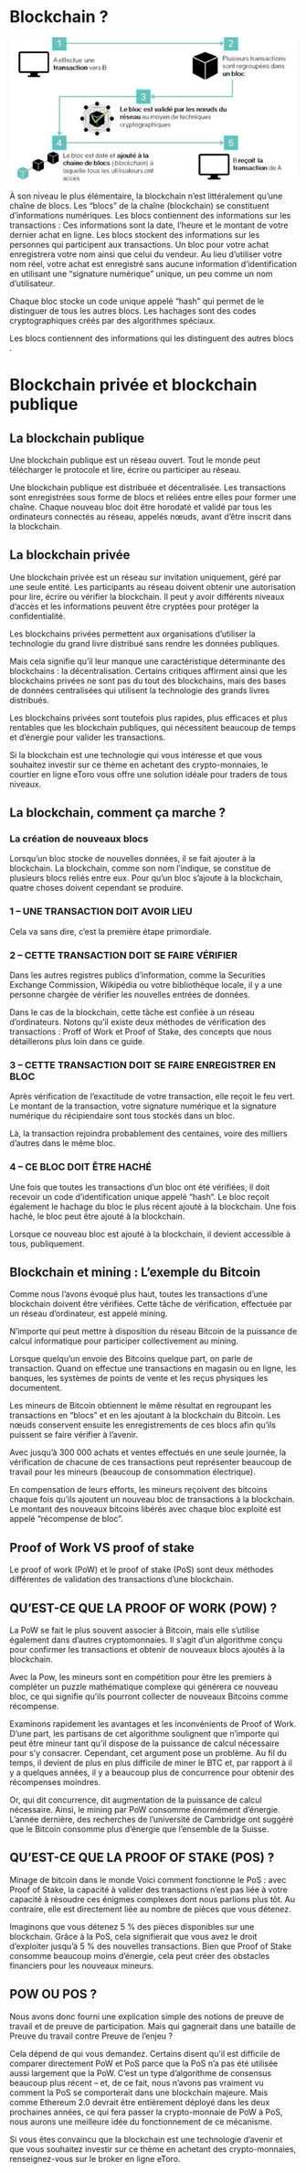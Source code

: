 # Blockchain ? 
![img](blockchain-mode-d-emploi.jpg)



À son niveau le plus élémentaire, la blockchain n’est littéralement qu’une chaîne de blocs. Les “blocs” de la chaîne (blockchain) se constituent d’informations numériques.
Les blocs contiennent des informations sur les transactions : Ces informations sont la date, l’heure et le montant de votre dernier achat en ligne. 
Les blocs stockent des informations sur les personnes qui participent aux transactions.
Un bloc pour votre achat enregistrera votre nom ainsi que celui du vendeur. Au lieu d’utiliser votre nom réel, votre achat est enregistré sans aucune information d’identification en utilisant une “signature numérique” unique, un peu comme un nom d’utilisateur.


Chaque bloc stocke un code unique appelé “hash” qui permet de le distinguer de tous les autres blocs. Les hachages sont des codes cryptographiques créés par des algorithmes spéciaux.


Les blocs contiennent des informations qui les distinguent des autres blocs .

# Blockchain privée et blockchain publique


## La blockchain publique

Une blockchain publique est un réseau ouvert. Tout le monde peut télécharger le protocole et lire, écrire ou participer au réseau.

Une blockchain publique est distribuée et décentralisée. Les transactions sont enregistrées sous forme de blocs et reliées entre elles pour former une chaîne. Chaque nouveau bloc doit être horodaté et validé par tous les ordinateurs connectés au réseau, appelés nœuds, avant d’être inscrit dans la blockchain.

## La blockchain privée


Une blockchain privée est un réseau sur invitation uniquement, géré par une seule entité. Les participants au réseau doivent obtenir une autorisation pour lire, écrire ou vérifier la blockchain. Il peut y avoir différents niveaux d’accès et les informations peuvent être cryptées pour protéger la confidentialité.

Les blockchains privées permettent aux organisations d’utiliser la technologie du grand livre distribué sans rendre les données publiques.

Mais cela signifie qu’il leur manque une caractéristique déterminante des blockchains : la décentralisation. Certains critiques affirment ainsi que les blockchains privées ne sont pas du tout des blockchains, mais des bases de données centralisées qui utilisent la technologie des grands livres distribués.

Les blockchains privées sont toutefois plus rapides, plus efficaces et plus rentables que les blockchain publiques, qui nécessitent beaucoup de temps et d’énergie pour valider les transactions.

Si la blockchain est une technologie qui vous intéresse et que vous souhaitez investir sur ce thème en achetant des crypto-monnaies, le courtier en ligne eToro vous offre une solution idéale pour traders de tous niveaux.


## La blockchain, comment ça marche ? 

### La création de nouveaux blocs
Lorsqu’un bloc stocke de nouvelles données, il se fait ajouter à la blockchain. La blockchain, comme son nom l’indique, se constitue de plusieurs blocs reliés entre eux. Pour qu’un bloc s’ajoute à la blockchain, quatre choses doivent cependant se produire.

### 1 – UNE TRANSACTION DOIT AVOIR LIEU
Cela va sans dire, c’est la première étape primordiale.

### 2 – CETTE TRANSACTION DOIT SE FAIRE VÉRIFIER
Dans les autres registres publics d’information, comme la Securities Exchange Commission, Wikipédia ou votre bibliothèque locale, il y a une personne chargée de vérifier les nouvelles entrées de données.

Dans le cas de la blockchain, cette tâche est confiée à un réseau d’ordinateurs. Notons qu’il existe deux méthodes de vérification des transactions : Proff of Work et Proof of Stake, des concepts que nous détaillerons plus loin dans ce guide.


### 3 – CETTE TRANSACTION DOIT SE FAIRE ENREGISTRER EN BLOC
Après vérification de l’exactitude de votre transaction, elle reçoit le feu vert. Le montant de la transaction, votre signature numérique et la signature numérique du récipiendaire sont tous stockés dans un bloc.

Là, la transaction rejoindra probablement des centaines, voire des milliers d’autres dans le même bloc.

### 4 – CE BLOC DOIT ÊTRE HACHÉ
Une fois que toutes les transactions d’un bloc ont été vérifiées, il doit recevoir un code d’identification unique appelé “hash“. Le bloc reçoit également le hachage du bloc le plus récent ajouté à la blockchain. Une fois haché, le bloc peut être ajouté à la blockchain.

Lorsque ce nouveau bloc est ajouté à la blockchain, il devient accessible à tous, publiquement.


## Blockchain et mining : L’exemple du Bitcoin
Comme nous l’avons évoqué plus haut, toutes les transactions d’une blockchain doivent être vérifiées. Cette tâche de vérification, effectuée par un réseau d’ordinateur, est appelé mining.

N’importe qui peut mettre à disposition du réseau Bitcoin de la puissance de calcul informatique pour participer collectivement au mining.


Lorsque quelqu’un envoie des Bitcoins quelque part, on parle de transaction. Quand on effectue une transactions en magasin ou en ligne,  les banques, les systèmes de points de vente et les reçus physiques les documentent.

Les mineurs de Bitcoin obtiennent le même résultat en regroupant les transactions en “blocs” et en les ajoutant à la blockchain du Bitcoin. Les nœuds conservent ensuite les enregistrements de ces blocs afin qu’ils puissent se faire vérifier à l’avenir.

Avec jusqu’à 300 000 achats et ventes effectués en une seule journée, la vérification de chacune de ces transactions peut représenter beaucoup de travail pour les mineurs (beaucoup de consommation électrique).

En compensation de leurs efforts, les mineurs reçoivent des bitcoins chaque fois qu’ils ajoutent un nouveau bloc de transactions à la blockchain. Le montant des nouveaux bitcoins libérés avec chaque bloc exploité est appelé “récompense de bloc”.

## Proof of Work VS proof of stake
Le proof of work (PoW) et le proof of stake (PoS) sont deux méthodes différentes de validation des transactions d’une blockchain.

## QU’EST-CE QUE LA PROOF OF WORK (POW) ?

La PoW se fait le plus souvent associer à Bitcoin, mais elle s’utilise également dans d’autres cryptomonnaies. Il s’agit d’un algorithme conçu pour confirmer les transactions et obtenir de nouveaux blocs ajoutés à la blockchain.

Avec la Pow, les mineurs sont en compétition pour être les premiers à compléter un puzzle mathématique complexe qui générera ce nouveau bloc, ce qui signifie qu’ils pourront collecter de nouveaux Bitcoins comme récompense.

Examinons rapidement les avantages et les inconvénients de Proof of Work. D’une part, les partisans de cet algorithme soulignent que n’importe qui peut être mineur tant qu’il dispose de la puissance de calcul nécessaire pour s’y consacrer. Cependant, cet argument pose un problème. Au fil du temps, il devient de plus en plus difficile de miner le BTC et, par rapport à il y a quelques années, il y a beaucoup plus de concurrence pour obtenir des récompenses moindres.

Or, qui dit concurrence, dit augmentation de la puissance de calcul nécessaire. Ainsi, le mining par PoW consomme énormément d’énergie. L’année dernière, des recherches de l’université de Cambridge ont suggéré que le Bitcoin consomme plus d’énergie que l’ensemble de la Suisse.


## QU’EST-CE QUE LA PROOF OF STAKE (POS) ?
Minage de bitcoin dans le monde
Voici comment fonctionne le PoS : avec Proof of Stake, la capacité à valider des transactions n’est pas liée à votre capacité à résoudre ces énigmes complexes dont nous parlions plus tôt. Au contraire, elle est directement liée au nombre de pièces que vous détenez.

Imaginons que vous détenez 5 % des pièces disponibles sur une blockchain. Grâce à la PoS, cela signifierait que vous avez le droit d’exploiter jusqu’à 5 % des nouvelles transactions. Bien que Proof of Stake consomme beaucoup moins d’énergie, cela peut créer des obstacles financiers pour les nouveaux mineurs.

## POW OU POS ?
Nous avons donc fourni une explication simple des notions de preuve de travail et de preuve de participation. Mais qui gagnerait dans une bataille de Preuve du travail contre Preuve de l’enjeu ?

Cela dépend de qui vous demandez. Certains disent qu’il est difficile de comparer directement PoW et PoS parce que la PoS n’a pas été utilisée aussi largement que la PoW. C’est un type d’algorithme de consensus beaucoup plus récent – et, de ce fait, nous n’avons pas vraiment vu comment la PoS se comporterait dans une blockchain majeure. Mais comme Ethereum 2.0 devrait être entièrement déployé dans les deux prochaines années, ce qui fera passer la crypto-monnaie de PoW à PoS, nous aurons une meilleure idée du fonctionnement de ce mécanisme.

Si vous êtes convaincu que la blockchain est une technologie d’avenir et que vous souhaitez investir sur ce thème en achetant des crypto-monnaies, renseignez-vous sur le broker en ligne eToro.

